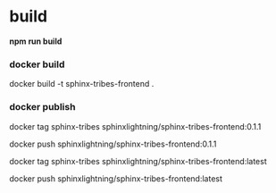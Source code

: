 # build

**npm run build**

### docker build

docker build -t sphinx-tribes-frontend .

### docker publish

docker tag sphinx-tribes sphinxlightning/sphinx-tribes-frontend:0.1.1

docker push sphinxlightning/sphinx-tribes-frontend:0.1.1

docker tag sphinx-tribes sphinxlightning/sphinx-tribes-frontend:latest

docker push sphinxlightning/sphinx-tribes-frontend:latest